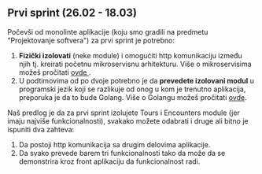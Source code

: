 ## Prvi sprint (26.02 - 18.03)

Počevši od monolinte aplikacije (koju smo gradili na predmetu "Projektovanje softvera") za prvi sprint je potrebno:
1. <b>Fizički izolovati</b> (neke module) i omogućiti http komunikaciju između njih tj. kreirati početnu mikroservisnu arhitekturu. Više o mikroservisima možeš pročitati <a href='https://github.com/lukaDoric/SOA/blob/main/S1/mikroservisi.md'>ovde </a>.
2. U podtimovima od po dvoje potrebno je da <b>prevedete izolovani modul</b> u programski jezik koji se razlikuje od onog u kom je trenutno aplikacija, preporuka je da to bude Golang. Više o Golangu možeš pročitati <a href='https://github.com/lukaDoric/SOA/blob/main/S1/Golang/golang.md'>ovde</a>.

Naš predlog je da za prvi sprint izolujete Tours i Encounters module (jer imaju najviše funkcionalnosti), svakako možete odabrati i druge ali bitno je ispuniti dva zahteva:
1. Da postoji http komunikacija sa drugim delovima aplikacije.
2. Da svako prevede barem tri funkcionalnosti tako da može da se demonstrira kroz front aplikaciju da funkcionalnost radi.
